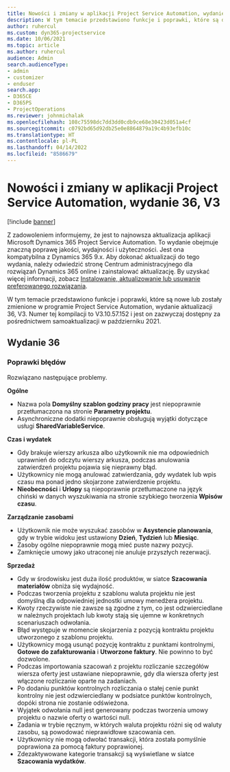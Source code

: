 ```yaml
---
title: Nowości i zmiany w aplikacji Project Service Automation, wydanie 36, V3
description: W tym temacie przedstawiono funkcje i poprawki, które są dostępne w programie Microsoft Dynamics 365 Project Service Automation, aktualizacja 36, V3.
author: ruhercul
ms.custom: dyn365-projectservice
ms.date: 10/06/2021
ms.topic: article
ms.author: ruhercul
audience: Admin
search.audienceType:
- admin
- customizer
- enduser
search.app:
- D365CE
- D365PS
- ProjectOperations
ms.reviewer: johnmichalak
ms.openlocfilehash: 108c75598dc7dd3dd0cdb9ce68e30423d051a4cf
ms.sourcegitcommit: c0792bd65d92db25e0e8864879a19c4b93efb10c
ms.translationtype: HT
ms.contentlocale: pl-PL
ms.lasthandoff: 04/14/2022
ms.locfileid: "8586679"
---
```

# <a name="whats-new-or-changed-in-project-service-automation-update-release-36-v3"></a>Nowości i zmiany w aplikacji Project Service Automation, wydanie 36, V3

[!include [banner](../includes/psa-now-project-operations.md)]

Z zadowoleniem informujemy, że jest to najnowsza aktualizacja aplikacji Microsoft Dynamics 365 Project Service Automation. To wydanie obejmuje znaczną poprawę jakości, wydajności i użyteczności. Jest ona kompatybilna z Dynamics 365 9.x. Aby dokonać aktualizacji do tego wydania, należy odwiedzić stronę Centrum administracyjnego dla rozwiązań Dynamics 365 online i zainstalować aktualizację. By uzyskać więcej informacji, zobacz [Instalowanie, aktualizowanie lub usuwanie preferowanego rozwiązania](/power-platform/admin/install-remove-preferred-solution).

W tym temacie przedstawiono funkcje i poprawki, które są nowe lub zostały zmienione w programie Project Service Automation, wydanie aktualizacji 36, V3. Numer tej kompilacji to V3.10.57.152 i jest on zazwyczaj dostępny za pośrednictwem samoaktualizacji w październiku 2021.

## <a name="update-release-36"></a>Wydanie 36

### <a name="bug-fixes"></a>Poprawki błędów

Rozwiązano następujące problemy.

**Ogólne**
- Nazwa pola **Domyślny szablon godziny pracy** jest niepoprawnie przetłumaczona na stronie **Parametry projektu**.
- Asynchroniczne dodatki niepoprawnie obsługują wyjątki dotyczące usługi **SharedVariableService**.

**Czas i wydatek**
- Gdy brakuje wierszy arkusza albo użytkownik nie ma odpowiednich uprawnień do odczytu wierszy arkusza, podczas anulowania zatwierdzeń projektu pojawia się nieprawny błąd.
- Użytkownicy nie mogą anulować zatwierdzania, gdy wydatek lub wpis czasu ma ponad jedno skojarzone zatwierdzenie projektu.
- **Nieobecności** i **Urlopy** są niepoprawnie przetłumaczone na język chiński w danych wyszukiwania na stronie szybkiego tworzenia **Wpisów czasu**.

**Zarządzanie zasobami**
- Użytkownik nie może wyszukać zasobów w **Asystencie planowania**, gdy w trybie widoku jest ustawiony **Dzień**, **Tydzień** lub **Miesiąc**.
- Zasoby ogólne niepoprawnie mogą mieć puste nazwy pozycji. 
- Zamknięcie umowy jako utraconej nie anuluje przyszłych rezerwacji.

**Sprzedaż**
- Gdy w środowisku jest duża ilość produktów, w siatce **Szacowania materiałów** obniża się wydajność.
- Podczas tworzenia projektu z szablonu waluta projektu nie jest domyślną dla odpowiedniej jednostki umowy menedżera projektu.
- Kwoty rzeczywiste nie zawsze są zgodne z tym, co jest odzwierciedlane w należnych projektach lub kwoty stają się ujemne w konkretnych scenariuszach odwołania.
- Błąd występuje w momencie skojarzenia z pozycją kontraktu projektu utworzonego z szablonu projektu.
- Użytkownicy mogą usunąć pozycję kontraktu z punktami kontrolnymi, **Gotowe do zafakturowania** i **Utworzone faktury**. Nie powinno to być dozwolone.
- Podczas importowania szacowań z projektu rozliczanie szczegółów wiersza oferty jest ustawiane niepoprawnie, gdy dla wiersza oferty jest włączone rozliczanie oparte na zadaniach.
- Po dodaniu punktów kontrolnych rozliczania o stałej cenie punkt kontrolny nie jest odzwierciedlany w podsiatce punktów kontrolnych, dopóki strona nie zostanie odświeżona.
- Wyjątek odwołania null jest generowany podczas tworzenia umowy projektu o nazwie oferty o wartości null.
- Zadania w trybie ręcznym, w których waluta projektu różni się od waluty zasobu, są powodować nieprawidłowe szacowania cen.
- Użytkownicy nie mogą odwołać transakcji, która została pomyślnie poprawiona za pomocą faktury poprawionej.
- Zdezaktywowane kategorie transakcji są wyświetlane w siatce **Szacowania wydatków**.



